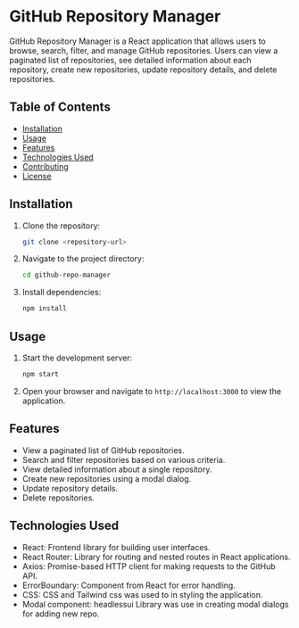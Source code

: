 # GitHub Repository Manager

GitHub Repository Manager is a React application that allows users to browse, search, filter, and manage GitHub repositories. Users can view a paginated list of repositories, see detailed information about each repository, create new repositories, update repository details, and delete repositories.

## Table of Contents

- [Installation](#installation)
- [Usage](#usage)
- [Features](#features)
- [Technologies Used](#technologies-used)
- [Contributing](#contributing)
- [License](#license)

## Installation

1. Clone the repository:

   ```bash
   git clone <repository-url>
   ```

2. Navigate to the project directory:

   ```bash
   cd github-repo-manager
   ```

3. Install dependencies:

   ```bash
   npm install
   ```

## Usage

1. Start the development server:

   ```bash
   npm start
   ```

2. Open your browser and navigate to `http://localhost:3000` to view the application.

## Features

- View a paginated list of GitHub repositories.
- Search and filter repositories based on various criteria.
- View detailed information about a single repository.
- Create new repositories using a modal dialog.
- Update repository details.
- Delete repositories.

## Technologies Used

- React: Frontend library for building user interfaces.
- React Router: Library for routing and nested routes in React applications.
- Axios: Promise-based HTTP client for making requests to the GitHub API.
- ErrorBoundary: Component from React for error handling.
- CSS: CSS and Tailwind css was used to in styling the application.
- Modal component: headlessui Library was use in creating modal dialogs for adding new repo.
